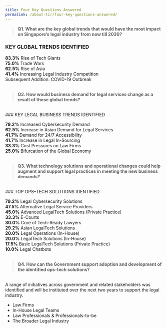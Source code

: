 ```yaml
---
title: Four Key Questions Answered
permalink: /about-tir/four-key-questions-answered/
---
```


> **Q1. What are the key global trends that would have the most impact on Singapore’s legal industry from now till 2030?**

### KEY GLOBAL TRENDS IDENTIFIED <br>

**83.3%** Rise of Tech Giants <br>
**75.0%**  Trade Wars <br>
**62.5%** Rise of Asia <br>
**41.4%** Increasing Legal Industry Competition <br>
Subsequent Addition: COVID-19 Outbreak <br>
<br>

> **Q2. How would business demand for legal services change as a result of those global trends?**
<br>
### KEY LEGAL BUSINESS TRENDS IDENTIFIED

**79.2%** Increased Cybersecurity Demand <br>
**62.5%** Increase in Asian Demand for Legal Services <br>
**41.7%** Demand for 24/7 Accessibility <br>
**41.7%** Increase in Legal In-Sourcing <br>
**33.3%** Cost Pressures on Law Firms <br>
**25.0%** Bifurcation of the Global Economy <br>
<br>
> **Q3. What technology solutions and operational changes could help augment and support legal practices in meeting the new business demands?**
<br>
### TOP OPS–TECH SOLUTIONS IDENTIFIED

**79.2%** Legal Cybersecurity Solutions <br>
**47.5%** Alternative Legal Service Providers <br>
**45.0%** Advanced LegalTech Solutions (Private Practice) <br>
**33.3%** E-Courts <br>
**30.0%** Core of Tech-Ready Lawyers <br>
**29.2%** Asian LegalTech Solutions <br>
**20.0%** Legal Operations (In-House) <br>
**20.0%** LegalTech Solutions (In-House) <br>
**17.5%** Basic LegalTech Solutions (Private Practice) <br>
**10.0%** Legal Chatbots <br>
<br>
> **Q4. How can the Government support adoption and development of the identified ops-tech solutions?**
<br>
A range of initiatives across government and related stakeholders was identified and will be instituted over the next two years to support the legal industry.

 - Law Firms 
 - In-House Legal Teams 
 - Law Professionals & Professionals-to-be 
 - The Broader Legal Industry
